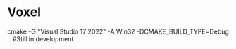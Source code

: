 # Voxel
cmake -G "Visual Studio 17 2022" -A Win32 -DCMAKE_BUILD_TYPE=Debug ..
#Still in development
